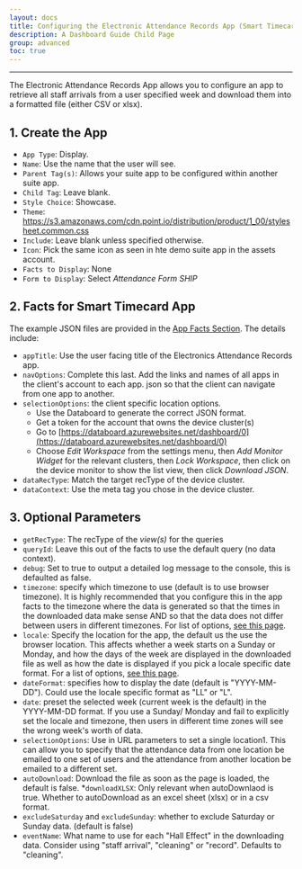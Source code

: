 ```yaml
---
layout: docs
title: Configuring the Electronic Attendance Records App (Smart Timecard)
description: A Dashboard Guide Child Page
group: advanced
toc: true
---
```


---------------------------------------

The Electronic Attendance Records App allows you to configure an app to retrieve all staff arrivals from a user specified week and download them into a formatted file (either CSV or xlsx). 

## 1. Create the App

* `App Type`: Display.
* `Name`: Use the name that the user will see.
* `Parent Tag(s)`: Allows your suite app to be configured within another suite app.
* `Child Tag`: Leave blank.
* `Style Choice`: Showcase.
* `Theme`: https://s3.amazonaws.com/cdn.point.io/distribution/product/1_00/stylesheet.common.css 
* `Include`: Leave blank unless specified otherwise.
* `Icon`: Pick the same icon as seen in hte demo suite app in the assets account.
* `Facts to Display`: None
* `Form to Display`: Select <em>Attendance Form SHIP</em>

## 2. Facts for Smart Timecard App

The example JSON files are provided in the [App Facts Section](./#4-app-facts). The details include:

* `appTitle`: Use the user facing title of the Electronics Attendance Records app.
* `navOptions`: Complete this last. Add the links and names of all apps in the client's account to each app. json so that the client can navigate from one app to another. 
* `selectionOptions`: the client specific location options.
    - Use the Databoard to generate the correct JSON format.
    - Get a token for the account that owns the device cluster(s)
    - Go to [https://databoard.azurewebsites.net/dashboard/0](https://databoard.azurewebsites.net/dashboard/0)
    - Choose <em>Edit Workspace</em> from the settings menu, then <em>Add Monitor Widget</em> for the relevant clusters, then <em>Lock Workspace</em>, then click on the device monitor to show the list view, then click <em>Download JSON</em>. 
* `dataRecType`: Match the target recType of the device cluster.
* `dataContext`: Use the meta tag you chose in the device cluster. 

## 3. Optional Parameters

* `getRecType`: The recType of the <em>view(s)</em> for the queries
* `queryId`: Leave this out of the facts to use the default query (no data context).
* `debug`: Set to true to output a detailed log message to the console, this is defaulted as false.
* `timezone`:  specify which timezone to use (default is to use browser timezone). It is highly recommended that you configure this in the app facts to the timezone where the data is generated so that the times in the downloaded data make sense AND so that the data does not differ between users in different timezones.  For list of options, [see this page](https://en.wikipedia.org/wiki/List_of_tz_database_time_zones).
* `locale`: Specify the location for the app, the default us the use the browser location. This affects whether a week starts on a Sunday or Monday, and how the days of the week are displayed in the downloaded file as well as how the date is displayed if you pick a locale specific date format.  For a list of options, [see this page](https://en.wikipedia.org/wiki/Language_localisation).
* `dateFormat`: specifies how to display the date (default is "YYYY-MM-DD"). Could use the locale specific format as "LL" or "L". 
* `date`: preset the selected week (current week is the default) in the YYYY-MM-DD format. If you use a Sunday/ Monday and fail to explicitly set the locale and timezone, then users in different time zones will see the wrong week's worth of data.
* `selectionOptions`: Use in URL parameters to set a single location1. This can allow you to specify that the attendance data from one location be emailed to one set of users and the attendance from another location be emailed to a different set. 
* `autoDownload`: Download the file as soon as the page is loaded, the default is false. 
*`downloadXLSX`: Only relevant when autoDownlaod is true. Whether to autoDownload as an excel sheet (xlsx) or in a csv format.
* `excludeSaturday` and `excludeSunday`: whether to exclude Saturday or Sunday data. (default is false)
* `eventName`: What name to use for each "Hall Effect" in the downloading data. Consider using "staff arrival", "cleaning" or "record". Defaults to "cleaning".
